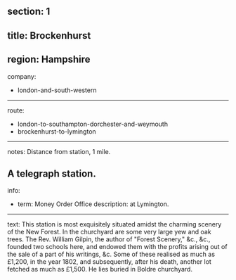 ﻿section: 1
----
title: Brockenhurst
----
region: Hampshire
----
company:
- london-and-south-western
----
route:
- london-to-southampton-dorchester-and-weymouth
- brockenhurst-to-lymington
----
notes: Distance from station, 1 mile.

A telegraph station.
----
info:
- term: Money Order Office
  description: at Lymington.
----
text: This station is most exquisitely situated amidst the charming scenery of the New Forest. In the churchyard are some very large yew and oak trees. The Rev. William Gilpin, the author of "Forest Scenery," &c., &c., founded two schools here, and endowed them with the profits arising out of the sale of a part of his writings, &c. Some of these realised as much as £1,200, in the year 1802, and subsequently, after his death, another lot fetched as much as £1,500. He lies buried in Boldre churchyard.
